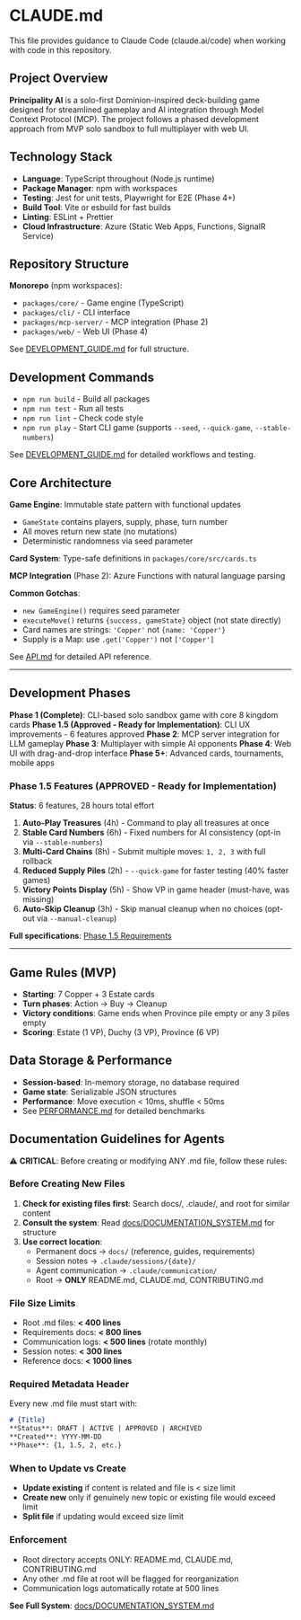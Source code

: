 # CLAUDE.md

This file provides guidance to Claude Code (claude.ai/code) when working with code in this repository.

## Project Overview

**Principality AI** is a solo-first Dominion-inspired deck-building game designed for streamlined gameplay and AI integration through Model Context Protocol (MCP). The project follows a phased development approach from MVP solo sandbox to full multiplayer with web UI.

## Technology Stack

- **Language**: TypeScript throughout (Node.js runtime)
- **Package Manager**: npm with workspaces
- **Testing**: Jest for unit tests, Playwright for E2E (Phase 4+)
- **Build Tool**: Vite or esbuild for fast builds
- **Linting**: ESLint + Prettier
- **Cloud Infrastructure**: Azure (Static Web Apps, Functions, SignalR Service)

## Repository Structure

**Monorepo** (npm workspaces):
- `packages/core/` - Game engine (TypeScript)
- `packages/cli/` - CLI interface
- `packages/mcp-server/` - MCP integration (Phase 2)
- `packages/web/` - Web UI (Phase 4)

See [DEVELOPMENT_GUIDE.md](./docs/reference/DEVELOPMENT_GUIDE.md#project-structure) for full structure.

## Development Commands

- `npm run build` - Build all packages
- `npm run test` - Run all tests
- `npm run lint` - Check code style
- `npm run play` - Start CLI game (supports `--seed`, `--quick-game`, `--stable-numbers`)

See [DEVELOPMENT_GUIDE.md](./docs/reference/DEVELOPMENT_GUIDE.md) for detailed workflows and testing.

## Core Architecture

**Game Engine**: Immutable state pattern with functional updates
- `GameState` contains players, supply, phase, turn number
- All moves return new state (no mutations)
- Deterministic randomness via seed parameter

**Card System**: Type-safe definitions in `packages/core/src/cards.ts`

**MCP Integration** (Phase 2): Azure Functions with natural language parsing

**Common Gotchas**:
- `new GameEngine()` requires seed parameter
- `executeMove()` returns `{success, gameState}` object (not state directly)
- Card names are strings: `'Copper'` not `{name: 'Copper'}`
- Supply is a Map: use `.get('Copper')` not `['Copper']`

See [API.md](./docs/reference/API.md) for detailed API reference.

---

## Development Phases

**Phase 1 (Complete)**: CLI-based solo sandbox game with core 8 kingdom cards
**Phase 1.5 (Approved - Ready for Implementation)**: CLI UX improvements - 6 features approved
**Phase 2**: MCP server integration for LLM gameplay
**Phase 3**: Multiplayer with simple AI opponents
**Phase 4**: Web UI with drag-and-drop interface
**Phase 5+**: Advanced cards, tournaments, mobile apps

### Phase 1.5 Features (APPROVED - Ready for Implementation)

**Status**: 6 features, 28 hours total effort

1. **Auto-Play Treasures** (4h) - Command to play all treasures at once
2. **Stable Card Numbers** (6h) - Fixed numbers for AI consistency (opt-in via `--stable-numbers`)
3. **Multi-Card Chains** (8h) - Submit multiple moves: `1, 2, 3` with full rollback
4. **Reduced Supply Piles** (2h) - `--quick-game` for faster testing (40% faster games)
5. **Victory Points Display** (5h) - Show VP in game header (must-have, was missing)
6. **Auto-Skip Cleanup** (3h) - Skip manual cleanup when no choices (opt-out via `--manual-cleanup`)

**Full specifications**: [Phase 1.5 Requirements](./docs/requirements/phase-1.5/)

---

## Game Rules (MVP)

- **Starting**: 7 Copper + 3 Estate cards
- **Turn phases**: Action → Buy → Cleanup
- **Victory conditions**: Game ends when Province pile empty or any 3 piles empty
- **Scoring**: Estate (1 VP), Duchy (3 VP), Province (6 VP)

## Data Storage & Performance

- **Session-based**: In-memory storage, no database required
- **Game state**: Serializable JSON structures
- **Performance**: Move execution < 10ms, shuffle < 50ms
- See [PERFORMANCE.md](./docs/reference/PERFORMANCE.md) for detailed benchmarks

## Documentation Guidelines for Agents

⚠️ **CRITICAL**: Before creating or modifying ANY .md file, follow these rules:

### Before Creating New Files
1. **Check for existing files first**: Search docs/, .claude/, and root for similar content
2. **Consult the system**: Read [docs/DOCUMENTATION_SYSTEM.md](./docs/DOCUMENTATION_SYSTEM.md) for structure
3. **Use correct location**:
   - Permanent docs → `docs/` (reference, guides, requirements)
   - Session notes → `.claude/sessions/{date}/`
   - Agent communication → `.claude/communication/`
   - Root → **ONLY** README.md, CLAUDE.md, CONTRIBUTING.md

### File Size Limits
- Root .md files: **< 400 lines**
- Requirements docs: **< 800 lines**
- Communication logs: **< 500 lines** (rotate monthly)
- Session notes: **< 300 lines**
- Reference docs: **< 1000 lines**

### Required Metadata Header
Every new .md file must start with:
```markdown
# {Title}
**Status**: DRAFT | ACTIVE | APPROVED | ARCHIVED
**Created**: YYYY-MM-DD
**Phase**: {1, 1.5, 2, etc.}
```

### When to Update vs Create
- **Update existing** if content is related and file is < size limit
- **Create new** only if genuinely new topic or existing file would exceed limit
- **Split file** if updating would exceed size limit

### Enforcement
- Root directory accepts ONLY: README.md, CLAUDE.md, CONTRIBUTING.md
- Any other .md file at root will be flagged for reorganization
- Communication logs automatically rotate at 500 lines

**See Full System**: [docs/DOCUMENTATION_SYSTEM.md](./docs/DOCUMENTATION_SYSTEM.md)